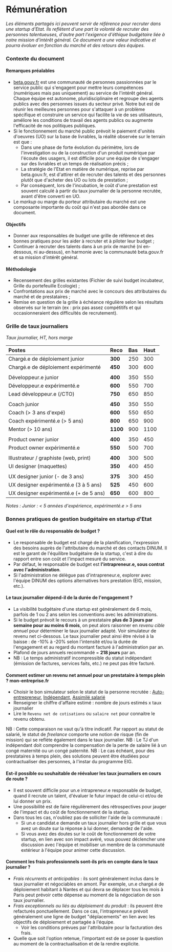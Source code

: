 # Rémunération



_Les éléments partagés ici peuvent servir de référence pour recruter dans une startup d'Etat. Ils reflètent d'une part la volonté de recruter des personnes talentueuses, d'autre part l'exigence d'éthique budgétaire liée à notre mission d'intérêt général. Ce document a une valeur indicative et pourra évoluer en fonction du marché et des retours des équipes._

### Contexte du document

#### Remarques préalables

* [beta.gouv.fr](http://beta.gouv.fr) est une communauté de personnes passionnées par le service public qui s'engagent pour mettre leurs compétences \(numériques mais pas uniquement\) au service de l'intérêt général. Chaque équipe est autonome, pluridisciplinaire et regroupe des agents publics avec des personnes issues du secteur privé. Notre but est de réunir les meilleures personnes pour s'attaquer à un problème spécifique et construire un service qui facilite la vie de ses utilisateurs, améliore les conditions de travail des agents publics ou augmente l'efficacité de nos politiques publiques.
* Si le fonctionnement du marché public prévoit le paiement d'unités d'oeuvres \(UO\) sur la base de livrables, la réalité observée sur le terrain est que : 
  * Dans une phase de forte évolution du périmètre, lors de l'investigation ou de la construction d'un produit numérique par l'écoute des usagers, il est difficile pour une équipe de s'engager sur des livrables et un temps de réalisation précis ; 
  * La stratégie de l'Etat en matière de numérique, reprise par beta.gouv.fr, est d'attirer et de recruter des talents et des personnes plutôt que d'acheter des UO ou lots de prestation ;
  * Par conséquent, lors de l'incubation, le coût d'une prestation est souvent calculé à partir du taux journalier de la personne recrutée, avant d'être converti en UO. 
* Le _markup_ ou marge du porteur attributaire du marché est une composante importante du coût qui n'est pas abordée dans ce document. 

#### Objectifs

* Donner aux responsables de budget une grille de référence et des bonnes pratiques pour les aider à recruter et à piloter leur budget ; 
* Continuer à recruter des talents dans à un prix de marché \(ni en-dessous, ni au-dessus\), en harmonie avec la communauté beta.gouv.fr et sa mission d'intérêt général.

#### Méthodologie

* Recensement des grilles existantes \(Fichier de suivi budget incubateur, Grille du portefeuille Ecologie\) ;
* Confrontations aux prix de marché avec le concours des attributaires du marché et de prestataires ;
* Remise en question de la grille à échéance régulière selon les résultats observés sur le terrain \(ex : prix pas assez compétitifs et qui occasionneraient des difficultés de recrutement\).

### **Grille de taux journaliers**

_Taux journalier, HT, hors marge_

| Postes | Reco | Bas | Haut |
| :--- | :--- | :--- | :--- |
| Chargé.e de déploiement junior | **300** | 250 | 300 |
| Chargé.e de déploiement expérimenté | **450** | 300 | 600 |
|  |  |  |  |
| Développeur.e junior | **400** | 350 | 550 |
| Développeur.e expérimenté.e | **600** | 550 | 700 |
| Lead développeur.e \(/CTO\) | **750** | 650 | 850 |
|  |  |  |  |
| Coach junior | **450** | 350 | 550 |
| Coach \(&gt; 3 ans d'expé\) | **600** | 550 | 650 |
| Coach expérimenté.e \(&gt; 5 ans\) | **800** | 650 | 900 |
| Mentor \(&gt; 10 ans\) | **1100** | 900 | 1100 |
|  |  |  |  |
| Product owner junior | **400** | 350 | 450 |
| Product owner expérimenté.e | **550** | 500 | 700 |
|  |  |  |  |
| Illustrateur / graphiste \(web, print\) | **400** | 300 | 500 |
| UI designer \(maquettes\) | **350** | 400 | 450 |
|  |  |  |  |
| UX designer junior \(- de 3 ans\) | **375** | 300 | 450 |
| UX designer expérimenté.e \(3 à 5 ans\) | **525** | 450 | 600 |
| UX designer expérimenté.e \(+ de 5 ans\) | **650** | 600 | 800 |

_Notes : Junior : &lt; 5 années d'expérience, expérimenté.e &gt; 5 ans_

### Bonnes pratiques de gestion budgétaire en startup d'Etat

#### Quel est le rôle du responsable de budget ?

* Le responsable de budget est chargé de la planification, l'expression des besoins auprès de l'attributaire du marché et des contacts DINUM. Il est le garant de l'équilibre budgétaire de la startup, c'est à dire du rapport entre son coût et l'impact mesuré du service.
* Par défaut, le responsable de budget est **l'intrapreneur.e, sous contrat avec l'administration**.
* Si l'administration ne délègue pas d'intrapreneur.e, explorer avec l'équipe DINUM des options alternatives hors prestation \(EIG, mission, etc.\). 

#### Le taux journalier dépend-il de la durée de l'engagement ?

* La visibilité budgétaire d'une startup est généralement de 6 mois, parfois de 1 ou 2 ans selon les conventions avec les administrations.
* Si le budget prévoit le recours à un prestataire  **plus de 3 jours par semaine pour au moins 6 mois**, on peut alors raisonner en _revenu cible annuel_ pour déterminer le taux journalier adapté. Voir simulateur de revenu net ci-dessous. Le taux journalier peut ainsi être révisé à la baisse : de -10% à -20% selon l'intensité et/ou la durée de l'engagement et au regard du montant facturé à l'administration par an.  
* Plafond de jours annuels recommandé = **218 jours** par an. 
* NB : Le temps administratif incompressible du statut indépendant \(émission de factures, services faits, etc.\) ne peut pas être facturé. 

#### Comment estimer un revenu net annuel pour un prestataire à temps plein ? mon-entreprise.fr

* Choisir le bon simulateur selon le statut de la personne recrutée : [Auto-entrepreneur](https://mon-entreprise.fr/simulateurs/auto-entrepreneur), [Indépendant](https://mon-entreprise.fr/simulateurs/ind%C3%A9pendant), [Assimilé salarié](https://mon-entreprise.fr/simulateurs/assimil%C3%A9-salari%C3%A9)
* Renseigner le chiffre d'affaire estimé : nombre de jours estimés x taux journalier
* Lire le `Revenu net de cotisations` ou `salaire net` pour connaitre le revenu obtenu.  

NB : Cette comparaison ne vaut qu'à titre indicatif. Par rapport au statut de salarié, le statut de _freelance_ comporte une notion de risque \(fin de mission\) qui se reflète également dans le taux journalier. NB : Le TJ d'un indépendant doit comprendre la compensation de la perte de salaire lié à un congé maternité ou un congé paternité. NB : Le cas échéant, pour des prestataires à temps plein, des solutions peuvent être étudiées pour contractualiser des personnes, à l'instar du programme EIG.

#### Est-il possible ou souhaitable de réévaluer les taux journaliers en cours de route ?

* Il est souvent difficile pour un.e intrapreneur.e responsable de budget, quand il recrute un talent, d'évaluer le futur impact de celui-ci et/ou de lui donner un prix. 
* Une possibilité est de faire régulièrement des rétrospectives pour jauger de l'impact et du coût de fonctionnement de la startup.  
* Dans tous les cas, n'oubliez pas de solliciter l'aide de la communauté : 
  * Si un.e candidat.e demande un taux journalier hors grille et que vous avez un doute sur la réponse à lui donner, demandez de l'aide. 
  * Si vous avez des doutes sur le coût de fonctionnement de votre startup, en lien avec son impact avéré, vous pouvez déclencher une discussion avec l'équipe et mobiliser un membre de la communauté extérieur à l'équipe pour animer cette discussion.   

#### Comment les frais professionnels sont-ils pris en compte dans le taux journalier ?

* _Frais récurrents et anticipables_ : ils sont généralement inclus dans le taux journalier et négociables en amont. Par exemple, un.e chargé.e de déploiement habitant à Nantes et qui devra se déplacer tous les mois à Paris peut prévoir cette dépense au moment de la négociation de son taux journalier.
* _Frais exceptionnels ou liés au déploiement du produit_ : ils peuvent être refacturés ponctuellement. Dans ce cas, l'intrapreneur.e prévoit généralement une ligne de budget "déplacements" en lien avec les objectifs de déploiement et partagée à l'équipe. 
  * Voir les conditions prévues par l'attributaire pour la facturation des frais. 
* Quelle que soit l'option retenue, l'important est de se poser la question au moment de la contractualisation et de la rendre explicite. 

